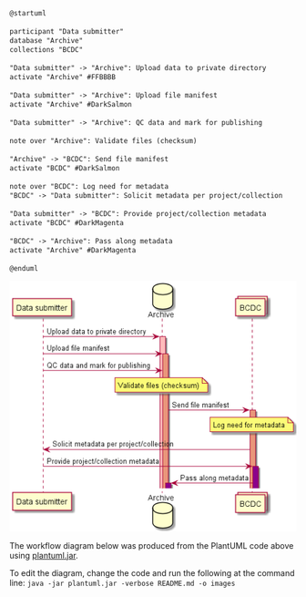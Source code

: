 
```
@startuml

participant "Data submitter"
database "Archive"
collections "BCDC"

"Data submitter" -> "Archive": Upload data to private directory
activate "Archive" #FFBBBB

"Data submitter" -> "Archive": Upload file manifest
activate "Archive" #DarkSalmon

"Data submitter" -> "Archive": QC data and mark for publishing

note over "Archive": Validate files (checksum)

"Archive" -> "BCDC": Send file manifest
activate "BCDC" #DarkSalmon

note over "BCDC": Log need for metadata
"BCDC" -> "Data submitter": Solicit metadata per project/collection

"Data submitter" -> "BCDC": Provide project/collection metadata
activate "BCDC" #DarkMagenta

"BCDC" -> "Archive": Pass along metadata
activate "Archive" #DarkMagenta

@enduml
```

![images/README.png](images/README.png)

The workflow diagram below was produced from the PlantUML code above using [plantuml.jar](https://plantuml.com/download).

To edit the diagram, change the code and run the following at the command line: `java -jar plantuml.jar -verbose README.md -o images`
